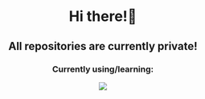 <h1 align="center">Hi there!👋</h1>
<h2 align="center">All repositories are currently private!</h2>

<h3 align="center">Currently using/learning:</h3>
<div align="center">
  <img src="https://skillicons.dev/icons?i=html,css,js,nodejs,firebase,gcp,vscode&perline=4" />
</div>
